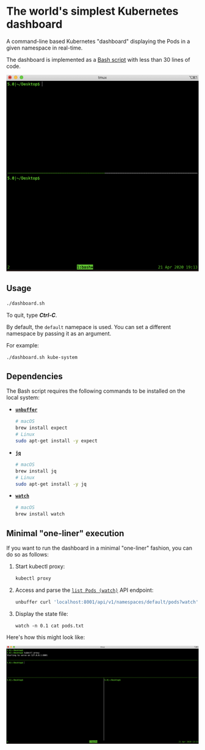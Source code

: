 # The world's simplest Kubernetes dashboard

A command-line based Kubernetes "dashboard" displaying the Pods in a given namespace in real-time.

The dashboard is implemented as a [Bash script](dashboard.sh) with less than 30 lines of code.

![Screencast](assets/screencast.gif)


## Usage

```bash
./dashboard.sh
```

To quit, type **_Ctrl-C_**.

By default, the `default` namepace is used. You can set a different namespace by passing it as an argument.

For example:

```bash
./dashboard.sh kube-system
```

## Dependencies

The Bash script requires the following commands to be installed on the local system:

- [**`unbuffer`**](https://core.tcl-lang.org/expect/index)
    ```bash
    # macOS
    brew install expect
    # Linux
    sudo apt-get install -y expect
    ```
- [**`jq`**](https://stedolan.github.io/jq/)
    ```bash
    # macOS
    brew install jq
    # Linux
    sudo apt-get install -y jq
    ```
- [**`watch`**](https://linux.die.net/man/1/watch)
    ```bash
    # macOS
    brew install watch
    ```

## Minimal "one-liner" execution

If you want to run the dashboard in a minimal "one-liner" fashion, you can do so as follows:

1. Start kubectl proxy:
    ```bash
    kubectl proxy
    ```
1. Access and parse the [`list Pods (watch)`](https://kubernetes.io/docs/reference/generated/kubernetes-api/v1.18/#list-pod-v1-core) API endpoint:
    ```bash
    unbuffer curl 'localhost:8001/api/v1/namespaces/default/pods?watch' | while read -r line; do name=$(jq -r .object.metadata.name <<<"$line"); case $(jq -r .type <<<"$line") in ADDED) echo "$name" >>pods.txt;; DELETED) sed -i "/^$name$/d" pods.txt;; esac; done
    ```
1. Display the state file:
    ```
    watch -n 0.1 cat pods.txt
    ```

Here's how this might look like:

![Screencast](assets/screencast-oneliner.gif)


